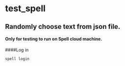 # test_spell

## Randomly choose text from json file.

#### Only for testing to run on Spell cloud machine.


####Log in

`spell login`

